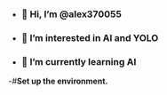 - ### 👋 Hi, I’m @alex370055
- ### 👀 I’m interested in AI and YOLO
- ### 🌱 I’m currently learning AI

-#__Set up the environment.__
